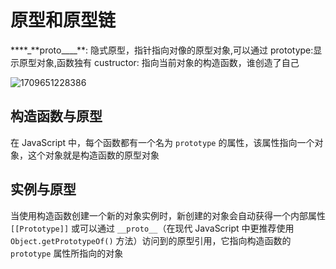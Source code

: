 # 原型和原型链

\***\*\_**proto\_\_\_\_\*\*: 隐式原型，指针指向对像的原型对象,可以通过
prototype:显示原型对象,函数独有
custructor: 指向当前对象的构造函数，谁创造了自己

![1709651228386](image/note/1709651228386.png)

## 构造函数与原型

在 JavaScript 中，每个函数都有一个名为 `prototype` 的属性，该属性指向一个对象，这个对象就是构造函数的原型对象

## 实例与原型

当使用构造函数创建一个新的对象实例时，新创建的对象会自动获得一个内部属性 `[[Prototype]]` 或可以通过 `__proto__`（在现代 JavaScript 中更推荐使用 `Object.getPrototypeOf()` 方法）访问到的原型引用，它指向构造函数的 `prototype` 属性所指向的对象

